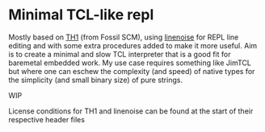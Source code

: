 # Minimal TCL-like repl

Mostly based on [TH1](https://www.fossil-scm.org/index.html/doc/trunk/www/th1.md) (from Fossil SCM), using [linenoise](https://github.com/antirez/linenoise) for REPL line editing and with some extra procedures added to make it more useful. Aim is to create a minimal and slow TCL interpreter that is a good fit for baremetal embedded work. My use case requires something like JimTCL but where one can eschew the complexity (and speed) of native types for the simplicity (and small binary size) of pure strings.

WIP

License conditions for TH1 and linenoise can be found at the start of their respective header files